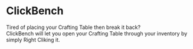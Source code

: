 # ClickBench
Tired of placing your Crafting Table then break it back?<br>
ClickBench will let you open your Crafting Table through your inventory by simply Right Cliking it.

